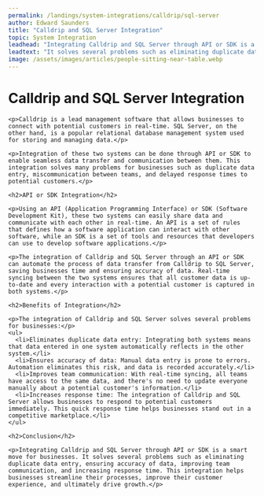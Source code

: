 ```yaml
---
permalink: /landings/system-integrations/calldrip/sql-server
author: Edward Saunders
title: "Calldrip and SQL Server Integration"
topic: System Integration
leadhead: "Integrating Calldrip and SQL Server through API or SDK is a smart move for businesses"
leadtext: "It solves several problems such as eliminating duplicate data entry, ensuring accuracy of data, improving team communication, and increasing response time. This integration helps businesses streamline their processes, improve their customer experience, and ultimately drive growth."
image: /assets/images/articles/people-sitting-near-table.webp
---
```

<div class="arttext">    <h1>Calldrip and SQL Server Integration</h1>
    
    <p>Calldrip is a lead management software that allows businesses to connect with potential customers in real-time. SQL Server, on the other hand, is a popular relational database management system used for storing and managing data.</p>

    <p>Integration of these two systems can be done through API or SDK to enable seamless data transfer and communication between them. This integration solves many problems for businesses such as duplicate data entry, miscommunication between teams, and delayed response times to potential customers.</p>

    <h2>API or SDK Integration</h2>

    <p>Using an API (Application Programming Interface) or SDK (Software Development Kit), these two systems can easily share data and communicate with each other in real-time. An API is a set of rules that defines how a software application can interact with other software, while an SDK is a set of tools and resources that developers can use to develop software applications.</p>

    <p>The integration of Calldrip and SQL Server through an API or SDK can automate the process of data transfer from Calldrip to SQL Server, saving businesses time and ensuring accuracy of data. Real-time syncing between the two systems ensures that all customer data is up-to-date and every interaction with a potential customer is captured in both systems.</p>

    <h2>Benefits of Integration</h2>

    <p>The integration of Calldrip and SQL Server solves several problems for businesses:</p>
    <ul>
      <li>Eliminates duplicate data entry: Integrating both systems means that data entered in one system automatically reflects in the other system.</li>
      <li>Ensures accuracy of data: Manual data entry is prone to errors. Automation eliminates this risk, and data is recorded accurately.</li>
      <li>Improves team communication: With real-time syncing, all teams have access to the same data, and there's no need to update everyone manually about a potential customer's information.</li>
      <li>Increases response time: The integration of Calldrip and SQL Server allows businesses to respond to potential customers immediately. This quick response time helps businesses stand out in a competitive marketplace.</li>
    </ul>

    <h2>Conclusion</h2>

    <p>Integrating Calldrip and SQL Server through API or SDK is a smart move for businesses. It solves several problems such as eliminating duplicate data entry, ensuring accuracy of data, improving team communication, and increasing response time. This integration helps businesses streamline their processes, improve their customer experience, and ultimately drive growth.</p>
</div>